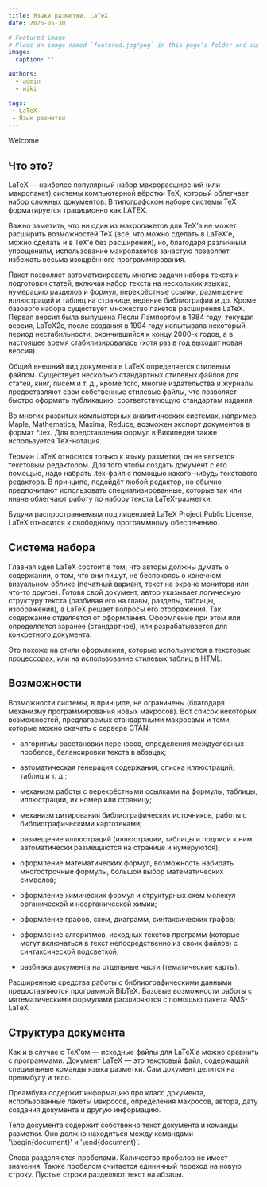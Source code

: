```yaml
---
title: Языки разметки. LaTeX
date: 2025-05-30

# Featured image
# Place an image named `featured.jpg/png` in this page's folder and customize its options here.
image:
  caption: ''

authors:
  - admin
  - wiki

tags:
 - LaTeX
 - Язык разметки
---
```


Welcome

## Что это?

LaTeX — наиболее популярный набор макрорасширений (или макропакет) системы компьютерной вёрстки TeX, который облегчает набор сложных документов. В типографском наборе системы TeX форматируется традиционно как LAΤΕΧ.

Важно заметить, что ни один из макропакетов для TeX’а не может расширить возможностей TeX (всё, что можно сделать в LaTeX’е, можно сделать и в TeX’е без расширений), но, благодаря различным упрощениям, использование макропакетов зачастую позволяет избежать весьма изощрённого программирования.

Пакет позволяет автоматизировать многие задачи набора текста и подготовки статей, включая набор текста на нескольких языках, нумерацию разделов и формул, перекрёстные ссылки, размещение иллюстраций и таблиц на странице, ведение библиографии и др. Кроме базового набора существует множество пакетов расширения LaTeX. Первая версия была выпущена Лесли Лэмпортом в 1984 году; текущая версия, LaTeX2ε, после создания в 1994 году испытывала некоторый период нестабильности, окончившийся к концу 2000-х годов, а в настоящее время стабилизировалась (хотя раз в год выходит новая версия).

Общий внешний вид документа в LaTeX определяется стилевым файлом. Существует несколько стандартных стилевых файлов для статей, книг, писем и т. д., кроме того, многие издательства и журналы предоставляют свои собственные стилевые файлы, что позволяет быстро оформить публикацию, соответствующую стандартам издания.

Во многих развитых компьютерных аналитических системах, например Maple, Mathematica, Maxima, Reduce, возможен экспорт документов в формат *.tex. Для представления формул в Википедии также используется TeX-нотация.

Термин LaTeX относится только к языку разметки, он не является текстовым редактором. Для того чтобы создать документ с его помощью, надо набрать .tex-файл с помощью какого-нибудь текстового редактора. В принципе, подойдёт любой редактор, но обычно предпочитают использовать специализированные, которые так или иначе облегчают работу по набору текста LaTeX-разметки.

Будучи распространяемым под лицензией LaTeX Project Public License, LaTeX относится к свободному программному обеспечению.

## Система набора

Главная идея LaTeX состоит в том, что авторы должны думать о содержании, о том, что они пишут, не беспокоясь о конечном визуальном облике (печатный вариант, текст на экране монитора или что-то другое). Готовя свой документ, автор указывает логическую структуру текста (разбивая его на главы, разделы, таблицы, изображения), а LaTeX решает вопросы его отображения. Так содержание отделяется от оформления. Оформление при этом или определяется заранее (стандартное), или разрабатывается для конкретного документа.

Это похоже на стили оформления, которые используются в текстовых процессорах, или на использование стилевых таблиц в HTML.

## Возможности

Возможности системы, в принципе, не ограничены (благодаря механизму программирования новых макросов). Вот список некоторых возможностей, предлагаемых стандартными макросами и теми, которые можно скачать с сервера CTAN:

* алгоритмы расстановки переносов, определения междусловных пробелов, балансировки текста в абзацах;

* автоматическая генерация содержания, списка иллюстраций, таблиц и т. д.;

* механизм работы с перекрёстными ссылками на формулы, таблицы, иллюстрации, их номер или страницу;

* механизм цитирования библиографических источников, работы с библиографическими картотеками;

* размещение иллюстраций (иллюстрации, таблицы и подписи к ним автоматически размещаются на странице и нумеруются);

* оформление математических формул, возможность набирать многострочные формулы, большой выбор математических символов;

* оформление химических формул и структурных схем молекул органической и неорганической химии;

* оформление графов, схем, диаграмм, синтаксических графов;

* оформление алгоритмов, исходных текстов программ (которые могут включаться в текст непосредственно из своих файлов) с синтаксической подсветкой;

* разбивка документа на отдельные части (тематические карты).

Расширенные средства работы с библиографическими данными предоставляются программой BibTeX. Базовые возможности работы с математическими формулами расширяются с помощью пакета AMS-LaTeX.

## Структура документа

Как и в случае с TeX’ом — исходные файлы для LaTeX’а можно сравнить с программами. Документ LaTeX — это текстовый файл, содержащий специальные команды языка разметки. Сам документ делится на преамбулу и тело.

Преамбула содержит информацию про класс документа, использованные пакеты макросов, определения макросов, автора, дату создания документа и другую информацию.

Тело документа содержит собственно текст документа и команды разметки. Оно должно находиться между командами '\begin{document}' и '\end{document}'.

Слова разделяются пробелами. Количество пробелов не имеет значения. Также пробелом считается единичный переход на новую строку. Пустые строки разделяют текст на абзацы.
